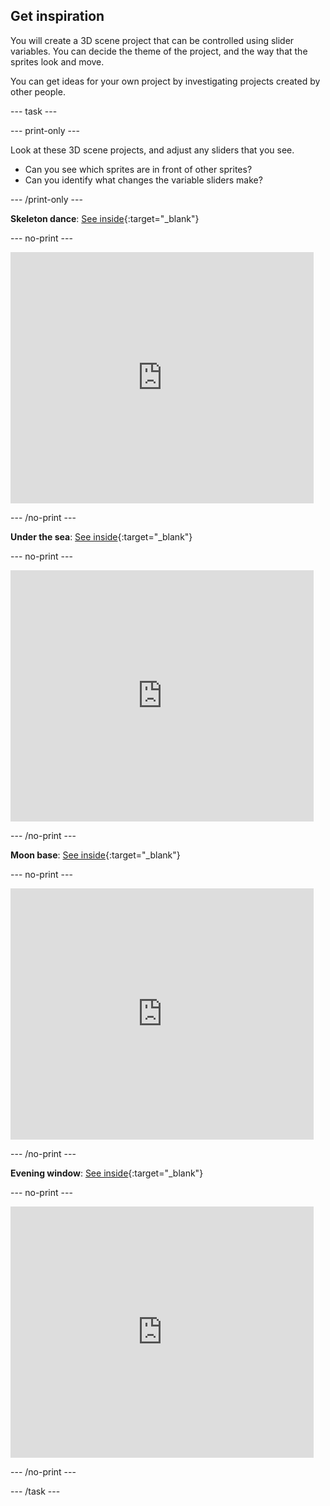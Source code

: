 ## Get inspiration

You will create a 3D scene project that can be controlled using slider variables. You can decide the theme of the project, and the way that the sprites look and move. 

You can get ideas for your own project by investigating projects created by other people.

--- task ---

--- print-only ---

Look at these 3D scene projects, and adjust any sliders that you see.

+ Can you see which sprites are in front of other sprites?
+ Can you identify what changes the variable sliders make?

--- /print-only ---

**Skeleton dance**: [See inside](https://scratch.mit.edu/projects/451536565/editor){:target="_blank"}

--- no-print ---

<div class="scratch-preview">
  <iframe allowtransparency="true" width="485" height="402" src="https://scratch.mit.edu/projects/embed/451536565/?autostart=false" frameborder="0"></iframe>
</div>

--- /no-print ---

**Under the sea**: [See inside](https://scratch.mit.edu/projects/447874869/editor){:target="_blank"}

--- no-print ---

<div class="scratch-preview">
  <iframe allowtransparency="true" width="485" height="402" src="https://scratch.mit.edu/projects/embed/447874869/?autostart=false" frameborder="0"></iframe>
</div>

--- /no-print ---

**Moon base**: [See inside](https://scratch.mit.edu/projects/451534676/editor){:target="_blank"}

--- no-print ---

<div class="scratch-preview">
  <iframe src="https://scratch.mit.edu/projects/451534676/embed" allowtransparency="true" width="485" height="402" frameborder="0" scrolling="no" allowfullscreen></iframe>
</div>

--- /no-print ---
 
**Evening window**: [See inside](https://scratch.mit.edu/projects/451538480/editor){:target="_blank"}

--- no-print ---

<div class="scratch-preview">
  <iframe allowtransparency="true" width="485" height="402" src="https://scratch.mit.edu/projects/embed/451538480/?autostart=false" frameborder="0"></iframe>
</div>

--- /no-print ---

--- /task ---

